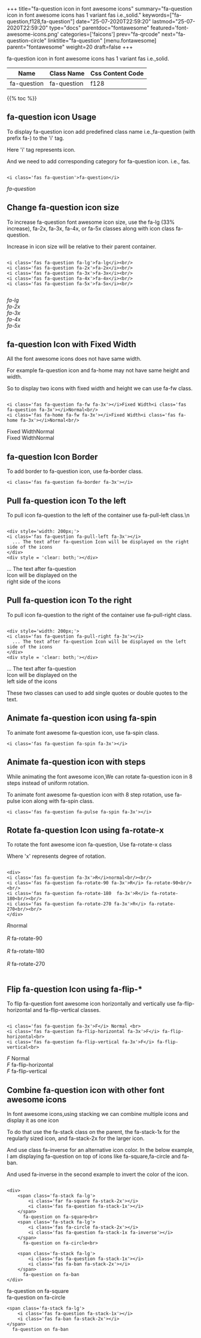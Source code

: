 +++
title="fa-question icon in font awesome icons"
summary="fa-question icon in font awesome icons has 1 variant fas i.e.,solid."
keywords=["fa-question,f128,fa-question"]
date="25-07-2020T22:59:20"
lastmod="25-07-2020T22:59:20"
type="docs"
parentdoc="fontawesome"
featured='font-awesome-icons.png'
categories=['faicons']
prev="fa-qrcode"
next="fa-question-circle"
linktitle="fa-question"
[menu.fontawesome]
parent="fontawesome"
weight=20
draft=false
+++


fa-question icon in font awesome icons has 1 variant fas i.e.,solid.

<div class='table-responsive'><table class='table'><thead><tr><th>Name</th><th>Class Name</th><th>Css Content Code</th></tr></thead><tbody><tr><td>fa-question</td><td>fa-question</td><td>f128</td></tr></tbody></table></div>


{{% toc %}}


## fa-question icon Usage

To display fa-question icon add predefined class name i.e.,fa-question (with prefix fa-) to the 'i' tag.

Here 'i' tag represents icon.

And we need to add corresponding category for fa-question icon. i.e., fas.


```

<i class='fas fa-question'>fa-question</i>
```

<i class='fas fa-question'>fa-question</i>




## Change fa-question icon size
To increase fa-question font awesome icon size, use the fa-lg (33% increase), fa-2x, fa-3x, fa-4x, or fa-5x classes along with icon class fa-question.

Increase in icon size will be relative to their parent container. 

```

<i class='fas fa-question fa-lg'>fa-lg</i><br/>
<i class='fas fa-question fa-2x'>fa-2x</i><br/>
<i class='fas fa-question fa-3x'>fa-3x</i><br/>
<i class='fas fa-question fa-4x'>fa-4x</i><br/>
<i class='fas fa-question fa-5x'>fa-5x</i><br/>
            
```

<i class='fas fa-question fa-lg'>fa-lg</i><br/>
<i class='fas fa-question fa-2x'>fa-2x</i><br/>
<i class='fas fa-question fa-3x'>fa-3x</i><br/>
<i class='fas fa-question fa-4x'>fa-4x</i><br/>
<i class='fas fa-question fa-5x'>fa-5x</i><br/>
            



## fa-question Icon with Fixed Width 

All the font awesome icons does not have same width.

For example fa-question icon and fa-home may not have same height and width.

So to display two icons with fixed width and height we can use fa-fw class.


```

<i class='fas fa-question fa-fw fa-3x'></i>Fixed Width<i class='fas fa-question fa-3x'></i>Normal<br/>
<i class='fas fa-home fa-fw fa-3x'></i>Fixed Width<i class='fas fa-home fa-3x'></i>Normal<br/>
```

<i class='fas fa-question fa-fw fa-3x'></i>Fixed Width<i class='fas fa-question fa-3x'></i>Normal<br/>
<i class='fas fa-home fa-fw fa-3x'></i>Fixed Width<i class='fas fa-home fa-3x'></i>Normal<br/>



## fa-question Icon Border 

To add border to fa-question icon, use fa-border class.


```
<i class='fas fa-question fa-border fa-3x'></i>

```
<i class='fas fa-question fa-border fa-3x'></i>





## Pull fa-question icon To the left

To pull icon fa-question to the left of the container use fa-pull-left class.\n

```

<div style='width: 200px;'>
<i class='fas fa-question fa-pull-left fa-3x'></i>
  ... The text after fa-question Icon will be displayed on the right side of the icons
</div>
<div style = 'clear: both;'></div>
```

<div style='width: 200px;'>
<i class='fas fa-question fa-pull-left fa-3x'></i>
  ... The text after fa-question Icon will be displayed on the right side of the icons
</div>
<div style = 'clear: both;'></div>




## Pull fa-question icon To the right
To pull icon fa-question to the right of the container use fa-pull-right class.

```

<div style='width: 200px;'>
<i class='fas fa-question fa-pull-right fa-3x'></i>
  ... The text after fa-question Icon will be displayed on the left side of the icons
</div>
<div style = 'clear: both;'></div>
```

<div style='width: 200px;'>
<i class='fas fa-question fa-pull-right fa-3x'></i>
  ... The text after fa-question Icon will be displayed on the left side of the icons
</div>
<div style = 'clear: both;'></div>

These two classes can used to add single quotes or double quotes to the text.


## Animate fa-question icon using fa-spin
To animate font awesome fa-question icon, use fa-spin class.

```
<i class='fas fa-question fa-spin fa-3x'></i>
```
<i class='fas fa-question fa-spin fa-3x'></i>




## Animate fa-question icon with steps
While animating the font awesome icon,We can rotate fa-question icon in 8 steps instead of uniform rotation.

To animate font awesome fa-question icon with 8 step rotation, use fa-pulse icon along with fa-spin class.


```
<i class='fas fa-question fa-pulse fa-spin fa-3x'></i>

```
<i class='fas fa-question fa-pulse fa-spin fa-3x'></i>





## Rotate fa-question Icon using fa-rotate-x
To rotate the font awesome icon fa-question, Use fa-rotate-x class

Where 'x' represents degree of rotation.


```

<div>
<i class='fas fa-question fa-3x'>R</i>normal<br/><br/>
<i class='fas fa-question fa-rotate-90 fa-3x'>R</i> fa-rotate-90<br/><br/> 
<i class='fas fa-question fa-rotate-180  fa-3x'>R</i> fa-rotate-180<br/><br/> 
<i class='fas fa-question fa-rotate-270 fa-3x'>R</i> fa-rotate-270<br/><br/>
</div>
```

<div>
<i class='fas fa-question fa-3x'>R</i>normal<br/><br/>
<i class='fas fa-question fa-rotate-90 fa-3x'>R</i> fa-rotate-90<br/><br/> 
<i class='fas fa-question fa-rotate-180  fa-3x'>R</i> fa-rotate-180<br/><br/> 
<i class='fas fa-question fa-rotate-270 fa-3x'>R</i> fa-rotate-270<br/><br/>
</div>




## Flip fa-question Icon using fa-flip-*
To flip fa-question font awesome icon horizontally and vertically use fa-flip-horizontal and fa-flip-vertical classes. 

```

<i class='fas fa-question fa-3x'>F</i> Normal <br>
<i class='fas fa-question fa-flip-horizontal fa-3x'>F</i> fa-flip-horizontal<br>
<i class='fas fa-question fa-flip-vertical fa-3x'>F</i> fa-flip-vertical<br>
```

<i class='fas fa-question fa-3x'>F</i> Normal <br>
<i class='fas fa-question fa-flip-horizontal fa-3x'>F</i> fa-flip-horizontal<br>
<i class='fas fa-question fa-flip-vertical fa-3x'>F</i> fa-flip-vertical<br>




## Combine fa-question icon with other font awesome icons
In font awesome icons,using stacking we can combine multiple icons and display it as one icon 

To do that use the fa-stack class on the parent, the fa-stack-1x for the regularly sized icon, and fa-stack-2x for the larger icon.

And use class fa-inverse for an alternative icon color. 
In the below example, I am displaying fa-question on top of icons like fa-square,fa-circle and fa-ban.

And used fa-inverse in the second example to invert the color of the icon.

```

<div>
    <span class='fa-stack fa-lg'>
        <i class='far fa-square fa-stack-2x'></i>
        <i class='fas fa-question fa-stack-1x'></i>
    </span>
      fa-question on fa-square<br>
    <span class='fa-stack fa-lg'>
        <i class='fas fa-circle fa-stack-2x'></i>
        <i class='fas fa-question fa-stack-1x fa-inverse'></i>
    </span>
      fa-question on fa-circle<br>

    <span class='fa-stack fa-lg'>
        <i class='fas fa-question fa-stack-1x'></i>
        <i class='fas fa-ban fa-stack-2x'></i>
    </span>
      fa-question on fa-ban
</div>
```

<div>
    <span class='fa-stack fa-lg'>
        <i class='far fa-square fa-stack-2x'></i>
        <i class='fas fa-question fa-stack-1x'></i>
    </span>
      fa-question on fa-square<br>
    <span class='fa-stack fa-lg'>
        <i class='fas fa-circle fa-stack-2x'></i>
        <i class='fas fa-question fa-stack-1x fa-inverse'></i>
    </span>
      fa-question on fa-circle<br>

    <span class='fa-stack fa-lg'>
        <i class='fas fa-question fa-stack-1x'></i>
        <i class='fas fa-ban fa-stack-2x'></i>
    </span>
      fa-question on fa-ban
</div>






